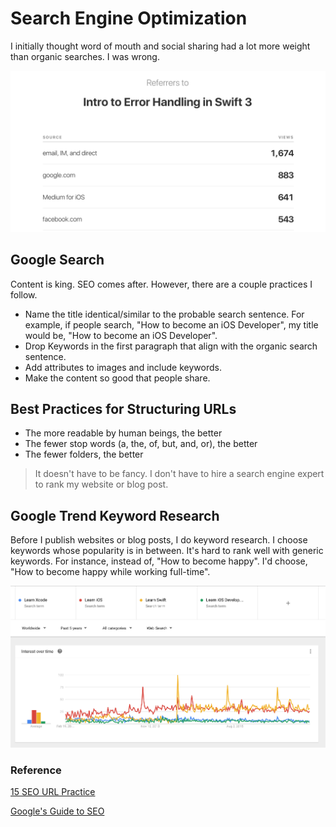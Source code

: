 # Search Engine Optimization
I initially thought word of mouth and social sharing had a lot more weight than organic searches. I was wrong.

<img src="/content/promotion/images/google-seo-traffic.png"/>

## Google Search
Content is king.  SEO comes after. However, there are a couple practices I follow.

 - Name the title identical/similar to the probable search sentence. For example, if people search, "How to become an iOS Developer", my title would be, "How to become an iOS Developer".
 - Drop Keywords in the first paragraph that align with the organic search sentence.
 - Add attributes to images and include keywords.
 - Make the content so good that people share.


## Best Practices for Structuring URLs
 - The more readable by human beings, the better
 - The fewer stop words (a, the, of, but, and, or), the better
 - The fewer folders, the better  

 > It doesn't have to be fancy. I don't have to hire a search engine expert to rank my website or blog post.

## Google Trend Keyword Research
Before I publish websites or blog posts, I do keyword research. I choose keywords whose popularity is in between. It's hard to rank well with generic keywords. For instance, instead of, "How to become happy". I'd choose, "How to become happy while working full-time".

<img src="/content/promotion/images/google-trend-research.png"/>


### Reference
[15 SEO URL Practice](https://moz.com/blog/15-seo-best-practices-for-structuring-urls)

[Google's Guide to SEO](https://static.googleusercontent.com/media/www.google.com/en//webmasters/docs/search-engine-optimization-starter-guide.pdf)
